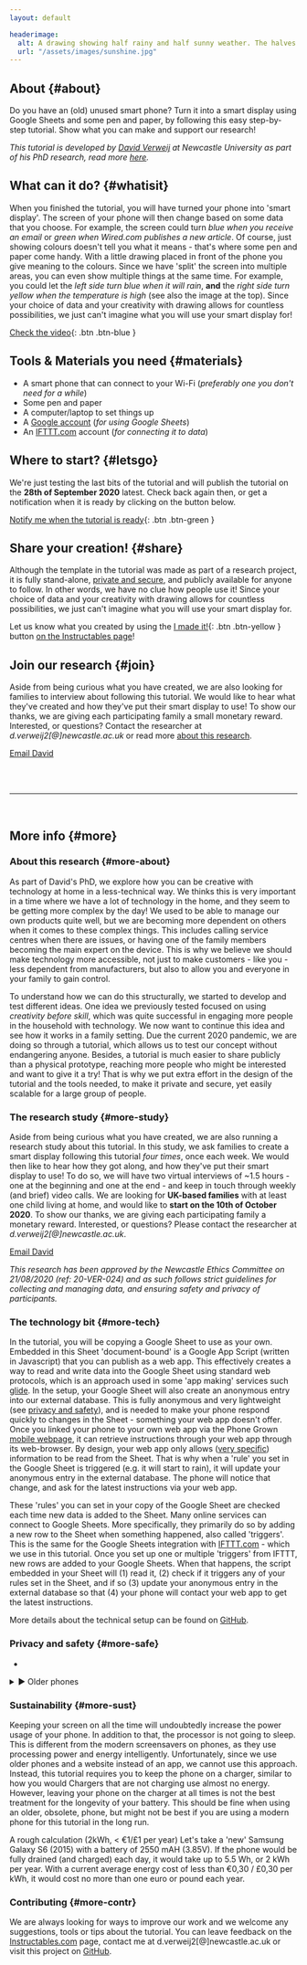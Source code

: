 ```yaml
---
layout: default

headerimage:
  alt: A drawing showing half rainy and half sunny weather. The halves are highlighted depending on the weather, using a phone placed behind the drawing
  url: "/assets/images/sunshine.jpg"
---
```


## About {#about}
Do you have an (old) unused smart phone? Turn it into a smart display using Google Sheets and some pen and paper, by following this easy step-by-step tutorial. Show what you can make and support our research!

_This tutorial is developed by [David Verweij](https://openlab.ncl.ac.uk/people/david-verweij/) at Newcastle University as part of his PhD research, read more [here](#more-about)._

## What can it do? {#whatisit}
When you finished the tutorial, you will have turned your phone into 'smart display'. The screen of your phone will then change based on some data that you choose. For example, the screen could turn _blue when you receive an email_ or _green when Wired.com publishes a new article_. Of course, just showing colours doesn't tell you what it means - that's where some pen and paper come handy. With a little drawing placed in front of the phone you give meaning to the colours. Since we have 'split' the screen into multiple areas, you can even show multiple things at the same time. For example, you could let the _left side turn blue when it will rain_, **and** the _right side turn yellow when the temperature is high_ (see also the image at the top). Since your choice of data and your creativity with drawing allows for countless possibilities, we just can't imagine what you will use your smart display for!

[Check the video](#video){: .btn .btn-blue }

## Tools & Materials you need {#materials}
- A smart phone that can connect to your Wi-Fi (_preferably one you don't need for a while_)
- Some pen and paper
- A computer/laptop to set things up
- A [Google account](https://myaccount.google.com/) (_for using Google Sheets_)
- An [IFTTT.com](https://www.ifttt.com/) account (_for connecting it to data_)

## Where to start? {#letsgo}
We're just testing the last bits of the tutorial and will publish the tutorial on the **28th of September 2020** latest. Check back again then, or get a notification when it is ready by clicking on the button below.

[Notify me when the tutorial is ready](https://forms.gle/DuNouDBeYJBhXBcDA){: .btn .btn-green }

## Share your creation! {#share}
Although the template in the tutorial was made as part of a research project, it is fully stand-alone, [private and secure](#more-safe), and publicly available for anyone to follow. In other words, we have no clue how people use it! Since your choice of data and your creativity with drawing allows for countless possibilities, we just can't imagine what you will use your smart display for.

Let us know what you created by using the [I made it!](#imadeits){: .btn .btn-yellow } button [on the Instructables page](#instructable)!

## Join our research {#join}
Aside from being curious what you have created, we are also looking for families to interview about following this tutorial. We would like to hear what they've created and how they've put their smart display to use! To show our thanks, we are giving each participating family a small monetary reward. Interested, or questions? Contact the researcher at _d.verweij2[@]newcastle.ac.uk_ or read more [about this research](#more-study).

<a type ='button' name='button' class="btn btn-purple" href="mailto:d.verweij2@newcastle.ac.uk?subject=Phone%20Grown%20Research%20Tutorial&body=Hi%20David," target="_blank">Email David</a>

<br/>
<br/>
<hr/>
<br/>

## More info {#more}

### About this research {#more-about}
As part of David's PhD, we explore how you can be creative with technology at home in a less-technical way. We thinks this is very important in a time where we have a lot of technology in the home, and they seem to be getting more complex by the day! We used to be able to manage our own products quite well, but we are becoming more dependent on others when it comes to these complex things. This includes calling service centres when there are issues, or having one of the family members becoming the main expert on the device. This is why we believe we should make technology more accessible, not just to make customers - like you - less dependent from manufacturers, but also to allow you and everyone in your family to gain control.

To understand how we can do this structurally, we started to develop and test different ideas. One idea we previously tested focused on using _creativity before skill_, which was quite successful in engaging more people in the household with technology. We now want to continue this idea and see how it works in a family setting. Due the current 2020 pandemic, we are doing so through a tutorial, which allows us to test our concept without endangering anyone. Besides, a tutorial is much easier to share publicly than a physical prototype, reaching more people who might be interested and want to give it a try! That is why we put extra effort in the design of the tutorial and the tools needed, to make it private and secure, yet easily scalable for a large group of people.

### The research study {#more-study}
Aside from being curious what you have created, we are also running a research study about this tutorial. In this study, we ask families to create a smart display following this tutorial _four times_, once each week. We would then like to hear how they got along, and how they've put their smart display to use! To do so, we will have two virtual interviews of ~1.5 hours - one at the beginning and one at the end - and keep in touch through weekly (and brief) video calls. We are looking for **UK-based families**  with at least one child living at home, and would like to **start on the 10th of October 2020**. To show our thanks, we are giving each participating family a monetary reward. Interested, or questions? Please contact the researcher at _d.verweij2[@]newcastle.ac.uk_.

<a type ='button' name='button' class="btn btn-purple" href="mailto:d.verweij2@newcastle.ac.uk?subject=Phone%20Grown%20Research%20Tutorial&body=Hi%20David," target="_blank">Email David</a>

_This research has been approved by the Newcastle Ethics Committee on 21/08/2020 (ref: 20-VER-024) and as such follows strict guidelines for collecting and managing data, and ensuring safety and privacy of participants._

<!--


What we see here on the slide is our exploration to motivate and enable families to tinker with IoT that hopefully mitigates these two concerns we have. At this moment, we are conducting a user study where families follow a tutorial, or instructable, that guides them through setting up a older phone they have laying around as an ambient information display. The purpose is that it should be simple and familiar, so it only requires them to visit a webpage on their old phone, and use a Google Sheet spreadsheet as a kind of user interface for changing settings. It might not be apparent on this picture, but the phone is basically directly showing a spreadsheet, with half of the cells being coloured blue, and the other half yellow. But, it also needs some craft-based investment to make the data representation meaningful. As you can see in the picture, we need some kind of drawing overlay to make the output meaningful.

# The point
The underlying concept here is that we build on existing platforms and familiar interactivity,  or what we called in the paper 'unplatformed repurposing'. Not only should this lower the barrier to get involved or interested, it should allow people of different skill levels to become more invested. For example, in this case someone could dive into spreadsheet formulas and chain various services together. Or, you could play around with colouring the background, or perhaps spend more time of different drawings. In our case we could apply this 'unplatformed repurposing' as the phone is build around standardised protocols. Of course, it depends on a third party - or Google Sheets in this case, , but since it has as screen and web-browser we could easily swap 'providers' as a matter of speaking. We think this unplatformed approach is transferable to more devices, but equally can be improved. Perhaps a more community driven, decentralised approach is more suitable. In this workshop, we'd love to discuss how we can move towards more decentralise control and agency - though at the same time, prevent the need for a digital mindset or skills. Thanks you.

-->
### The technology bit {#more-tech}
In the tutorial, you will be copying a Google Sheet to use as your own. Embedded in this Sheet 'document-bound' is a Google App Script (written in Javascript) that you can publish as a web app. This effectively creates a way to read and write data into the Google Sheet using standard web protocols, which is an approach used in some 'app making' services such [glide](https://www.glideapps.com/). In the setup, your Google Sheet will also create an anonymous entry into our external database. This is fully anonymous and very lightweight (see [privacy and safety](#more-safe)), and is needed to make your phone respond quickly to changes in the Sheet - something your web app doesn't offer. Once you linked your phone to your own web app via the Phone Grown [mobile webpage](/phone), it can retrieve instructions through your web app through its web-browser. By design, your web app only allows ([very specific](#more-safe)) information to be read from the Sheet. That is why when a 'rule' you set in the Google Sheet is triggered (e.g. it will start to rain), it will update your anonymous entry in the external database. The phone will notice that change, and ask for the latest instructions via your web app.

These 'rules' you can set in your copy of the Google Sheet are checked each time new data is added to the Sheet. Many online services can connect to Google Sheets. More specifically, they primarily do so by adding a new row to the Sheet when something happened, also called 'triggers'. This is the same for the Google Sheets integration with [IFTTT.com](https://ifttt.com/google_sheets) - which we use in this tutorial. Once you set up one or multiple 'triggers' from IFTTT, new rows are added to your Google Sheets. When that happens, the script embedded in your Sheet will (1) read it, (2) check if it triggers any of your rules set in the Sheet, and if so (3) update your anonymous entry in the external database so that (4) your phone will contact your web app to get the latest instructions.

More details about the technical setup can be found on [GitHub](https://github.com/davidverweij/phone-grown).

### Privacy and safety {#more-safe}
-

<details markdown="block">
  <summary>
    &#9658; Older phones
  </summary>
> Most phones do not receive security updates after ~3 years<sup>*</sup> and become vulnerable for security breaches and 'hacks'. If you are not using the phone for any other purposes, we suggest to 'factory reset' your phone. __This will delete all files, apps and data on the phone__, and can often be done from the phone's `Settings` menu. Whether you did a factory reset or not, it is always good practice to update the software and security updates to the latest version (as far as it goes). Here is how to do that for [Android](https://support.google.com/android/answer/7680439?hl=en-GB) or [iOS](https://support.apple.com/en-gb/HT204204).

> _<sup>*</sup> For iOS devices this is roughly after 5 year since its release, for Android this is often shorter (~3 years). You can read more about [the safety of using older phones here](https://www.tomsguide.com/uk/us/old-phones-unsafe,news-24846.html?region-switch=1593506477)._
</details>

<!--

-->

### Sustainability {#more-sust}
Keeping your screen on all the time will undoubtedly increase the power usage of your phone. In addition to that, the processor is not going to sleep. This is different from the modern screensavers on phones, as they use processing power and energy intelligently. Unfortunately, since we use older phones and a website instead of an app, we cannot use this approach. Instead, this tutorial requires you to keep the phone on a charger, similar to how you would Chargers that are not charging use almost no energy. However, leaving your phone on the charger at all times is not the best treatment for the longevity of your battery. This should be fine when using an older, obsolete, phone, but might not be best if you are using a modern phone for this tutorial in the long run.

A rough calculation (2kWh, < €1/£1 per year)
Let's take a 'new' Samsung Galaxy S6 (2015) with a battery of 2550 mAH (3.85V). If the phone would be fully drained (and charged) each day, it would take up to 5.5 Wh, or 2 kWh per year. With a current average energy cost of less than €0,30 / £0,30 per kWh, it would cost no more than one euro or pound each year.

### Contributing {#more-contr}
We are always looking for ways to improve our work and we welcome any suggestions, tools or tips about the tutorial. You can leave feedback on the [Instructables.com](#instructablescom) page, contact me at d.verweij2[@]newcastle.ac.uk or visit this project on [GitHub](https://github.com/davidverweij/phone-grown).
